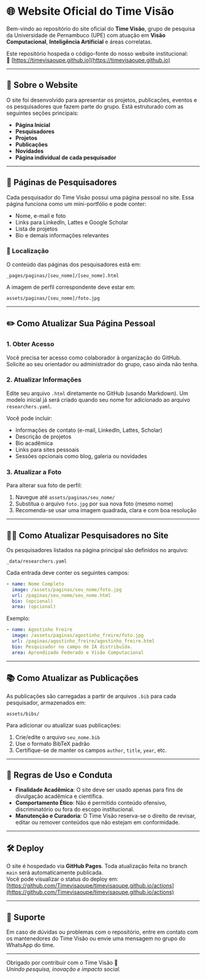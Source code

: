 
# 🌐 Website Oficial do Time Visão

Bem-vindo ao repositório do site oficial do **Time Visão**, grupo de pesquisa da Universidade de Pernambuco (UPE) com atuação em **Visão Computacional**, **Inteligência Artificial** e áreas correlatas.

Este repositório hospeda o código-fonte do nosso website institucional:  
🔗 [https://timevisaoupe.github.io](https://timevisaoupe.github.io)

---

## 📌 Sobre o Website

O site foi desenvolvido para apresentar os projetos, publicações, eventos e os pesquisadores que fazem parte do grupo. Está estruturado com as seguintes seções principais:

- **Página Inicial**
- **Pesquisadores**
- **Projetos**
- **Publicações**
- **Novidades**
- **Página individual de cada pesquisador**

---

## 👥 Páginas de Pesquisadores

Cada pesquisador do Time Visão possui uma página pessoal no site. Essa página funciona como um mini-portfólio e pode conter:

- Nome, e-mail e foto
- Links para LinkedIn, Lattes e Google Scholar
- Lista de projetos
- Bio e demais informações relevantes

### 📁 Localização

O conteúdo das páginas dos pesquisadores está em:

```
_pages/paginas/[seu_nome]/[seu_nome].html
```

A imagem de perfil correspondente deve estar em:

```
assets/paginas/[seu_nome]/foto.jpg
```

---

## ✏️ Como Atualizar Sua Página Pessoal

### 1. Obter Acesso
Você precisa ter acesso como colaborador à organização do GitHub. Solicite ao seu orientador ou administrador do grupo, caso ainda não tenha.

### 2. Atualizar Informações
Edite seu arquivo `.html` diretamente no GitHub (usando Markdown). Um modelo inicial já será criado quando seu nome for adicionado ao arquivo `researchers.yaml`.

Você pode incluir:

- Informações de contato (e-mail, LinkedIn, Lattes, Scholar)
- Descrição de projetos
- Bio acadêmica
- Links para sites pessoais
- Sessões opcionais como blog, galeria ou novidades

### 3. Atualizar a Foto
Para alterar sua foto de perfil:

1. Navegue até `assets/paginas/seu_nome/`
2. Substitua o arquivo `foto.jpg` por sua nova foto (mesmo nome)
3. Recomenda-se usar uma imagem quadrada, clara e com boa resolução

---

## 🧑‍💻 Como Atualizar Pesquisadores no Site

Os pesquisadores listados na página principal são definidos no arquivo:

```
_data/researchers.yaml
```

Cada entrada deve conter os seguintes campos:

```yaml
- name: Nome Completo
  image: /assets/paginas/seu_nome/foto.jpg
  url: /paginas/seu_nome/seu_nome.html
  bio: (opcional)
  area: (opcional)
```

Exemplo:

```yaml
- name: Agostinho Freire
  image: /assets/paginas/agostinho_freire/foto.jpg
  url: /paginas/agostinho_freire/agostinho_freire.html
  bio: Pesquisador no campo de IA distribuída.
  area: Aprendizado Federado e Visão Computacional
```

---

## 📚 Como Atualizar as Publicações

As publicações são carregadas a partir de arquivos `.bib` para cada pesquisador, armazenados em:

```
assets/bibs/
```

Para adicionar ou atualizar suas publicações:

1. Crie/edite o arquivo `seu_nome.bib`
2. Use o formato BibTeX padrão
3. Certifique-se de manter os campos `author`, `title`, `year`, etc.

---

## 🚨 Regras de Uso e Conduta

- **Finalidade Acadêmica**: O site deve ser usado apenas para fins de divulgação acadêmica e científica.
- **Comportamento Ético**: Não é permitido conteúdo ofensivo, discriminatório ou fora do escopo institucional.
- **Manutenção e Curadoria**: O Time Visão reserva-se o direito de revisar, editar ou remover conteúdos que não estejam em conformidade.

---

## 🛠️ Deploy

O site é hospedado via **GitHub Pages**. Toda atualização feita no branch `main` será automaticamente publicada.  
Você pode visualizar o status do deploy em:  
[https://github.com/Timevisaoupe/timevisaoupe.github.io/actions](https://github.com/Timevisaoupe/timevisaoupe.github.io/actions)

---

## 🤝 Suporte

Em caso de dúvidas ou problemas com o repositório, entre em contato com os mantenedores do Time Visão ou envie uma mensagem no grupo do WhatsApp do time.

---

Obrigado por contribuir com o Time Visão 🚀  
_Unindo pesquisa, inovação e impacto social._
